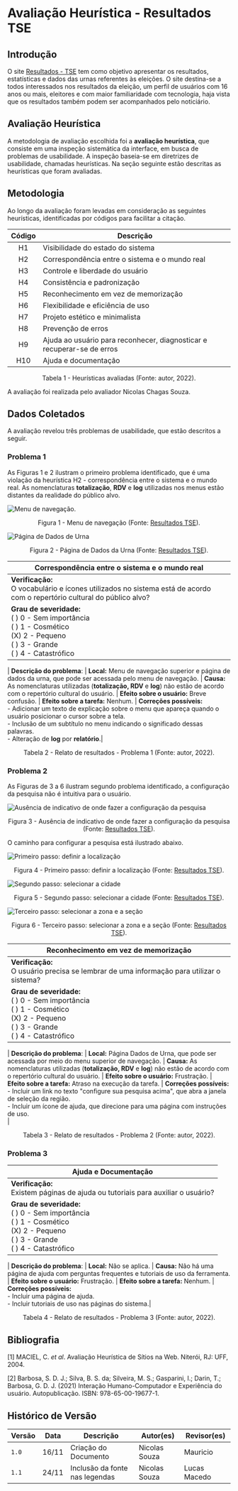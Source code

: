 # Avaliação Heurística - Resultados TSE

## Introdução

O site [Resultados - TSE](https://resultados.tse.jus.br/oficial/app/index.html#/eleicao/resultados) tem como objetivo apresentar os resultados, estatísticas e dados das urnas referentes às eleições. O site destina-se a todos interessados nos resultados da eleição, um perfil de usuários com 16 anos ou mais, eleitores e com maior familiaridade com tecnologia, haja vista que os resultados também podem ser acompanhados pelo noticiário.

## Avaliação Heurística

A metodologia de avaliação escolhida foi a **avaliação heurística**, que consiste em uma inspeção sistemática da interface, em busca de problemas de usabilidade. A inspeção baseia-se em diretrizes de usabilidade, chamadas heurísticas. Na seção seguinte estão descritas as heurísticas que foram avaliadas.

## Metodologia

Ao longo da avaliação foram levadas em consideração as seguintes heurísticas, identificadas por códigos para facilitar a citação.

| Código | Descrição                                                              |
| :----: | ---------------------------------------------------------------------- |
|   H1   | Visibilidade do estado do sistema                                      |
|   H2   | Correspondência entre o sistema e o mundo real                         |
|   H3   | Controle e liberdade do usuário                                        |
|   H4   | Consistência e padronização                                            |
|   H5   | Reconhecimento em vez de memorização                                   |
|   H6   | Flexibilidade e eficiência de uso                                      |
|   H7   | Projeto estético e minimalista                                         |
|   H8   | Prevenção de erros                                                     |
|   H9   | Ajuda ao usuário para reconhecer, diagnosticar e recuperar-se de erros |
|  H10   | Ajuda e documentação                                                   |

<div style="text-align: center">
<p> Tabela 1 - Heurísticas avaliadas (Fonte: autor, 2022). </p>
</div>

A avaliação foi realizada pelo avaliador Nicolas Chagas Souza.

## Dados Coletados

A avaliação revelou três problemas de usabilidade, que estão descritos a seguir.

### Problema 1

As Figuras 1 e 2  ilustram o primeiro problema identificado, que é uma violação da heurística H2 - correspondência entre o sistema e o mundo real. As nomenclaturas **totalização**, **RDV** e **log** utilizadas nos menus estão distantes da realidade do público alvo.

![Menu de navegação.](imgs/20-06-37.png)

<div style="text-align: center">
<p> Figura 1 - Menu de navegação (Fonte: <a href="https://resultados.tse.jus.br/oficial/app/index.html#/eleicao/resultados"> Resultados TSE</a>). </p>
</div>

![Página de Dados de Urna](imgs/20-07-06.png)

<div style="text-align: center">
<p> Figura 2 - Página de Dados da Urna (Fonte: <a href="https://resultados.tse.jus.br/oficial/app/index.html#/eleicao/resultados"> Resultados TSE</a>).</p>
</div>

| **Correspondência entre o sistema e o mundo real**                                                                                                  |
| --------------------------------------------------------------------------------------------------------------------------------------------------- |
| **Verificação:** <br/> O vocabulário e ícones utilizados no sistema está de acordo com o repertório cultural do público alvo?                       |
| **Grau de severidade:** <br/> ( ) 0 - Sem importância <br/> ( ) 1 - Cosmético <br/> (X) 2 - Pequeno <br/> ( ) 3 - Grande <br/> ( ) 4 - Catastrófico |

| **Descrição do problema**:
| **Local:** Menu de navegação superior e página de dados da urna, que pode ser acessada pelo menu de navegação.
| **Causa:** As nomenclaturas utilizadas (**totalização, RDV** e **log**) não estão de acordo com o repertório cultural do usuário.
| **Efeito sobre o usuário:** Breve confusão.
| **Efeito sobre a tarefa:** Nenhum.
| **Correções possíveis:** <br/> - Adicionar um texto de explicação sobre o menu que apareça quando o usuário posicionar o cursor sobre a tela. <br/> - Inclusão de um subtítulo no menu indicando o significado dessas palavras. <br/> - Alteração de **log** por **relatório**.|

<div style="text-align: center">
<p> Tabela 2 - Relato de resultados - Problema 1 (Fonte: autor, 2022). </p>
</div>

### Problema 2

As Figuras de 3 a 6 ilustram segundo problema identificado, a configuração da pesquisa não é intuitiva para o usuário.

![Ausência de indicativo de onde fazer a configuração da pesquisa](imgs/20-08-04.png)

<div style="text-align: center">
<p> Figura 3 - Ausência de indicativo de onde fazer a configuração da pesquisa (Fonte: <a href="https://resultados.tse.jus.br/oficial/app/index.html#/eleicao/resultados"> Resultados TSE</a>).</p>
</div>

O caminho para configurar a pesquisa está ilustrado abaixo.

![Primeiro passo: definir a localização](imgs/20-44-38.png)

<div style="text-align: center">
<p> Figura 4 - Primeiro passo: definir a localização (Fonte: <a href="https://resultados.tse.jus.br/oficial/app/index.html#/eleicao/resultados"> Resultados TSE</a>).</p>
</div>

![Segundo passo: selecionar a cidade](imgs/20-44-48.png)

<div style="text-align: center">
<p> Figura 5 - Segundo passo: selecionar a cidade (Fonte: <a href="https://resultados.tse.jus.br/oficial/app/index.html#/eleicao/resultados"> Resultados TSE</a>).</p>
</div>

![Terceiro passo: selecionar a zona e a seção](imgs/20-44-56.png)

<div style="text-align: center">
<p> Figura 6 - Terceiro passo: selecionar a zona e a seção (Fonte: <a href="https://resultados.tse.jus.br/oficial/app/index.html#/eleicao/resultados"> Resultados TSE</a>).</p>
</div>

| **Reconhecimento em vez de memorização**                                                                                                            |
| --------------------------------------------------------------------------------------------------------------------------------------------------- |
| **Verificação:** <br/> O usuário precisa se lembrar de uma informação para utilizar o sistema?                                                      |
| **Grau de severidade:** <br/> ( ) 0 - Sem importância <br/> ( ) 1 - Cosmético <br/> (X) 2 - Pequeno <br/> ( ) 3 - Grande <br/> ( ) 4 - Catastrófico |

| **Descrição do problema**:
| **Local:** Página Dados de Urna, que pode ser acessada por meio do menu superior de navegação.
| **Causa:** As nomenclaturas utilizadas (**totalização, RDV** e **log**) não estão de acordo com o repertório cultural do usuário.
| **Efeito sobre o usuário:** Frustração.
| **Efeito sobre a tarefa:** Atraso na execução da tarefa.
| **Correções possíveis:** <br/> - Incluir um link no texto "configure sua pesquisa acima", que abra a janela de seleção da região. <br/> - Incluir um ícone de ajuda, que direcione para uma página com instruções de uso. <br/> |

<div style="text-align: center">
<p> Tabela 3 - Relato de resultados - Problema 2 (Fonte: autor, 2022). </p>
</div>

### Problema 3

| **Ajuda e Documentação**                                                                                                                            |
| --------------------------------------------------------------------------------------------------------------------------------------------------- |
| **Verificação:** <br/> Existem páginas de ajuda ou tutoriais para auxiliar o usuário?                                                               |
| **Grau de severidade:** <br/> ( ) 0 - Sem importância <br/> ( ) 1 - Cosmético <br/> (X) 2 - Pequeno <br/> ( ) 3 - Grande <br/> ( ) 4 - Catastrófico |

| **Descrição do problema**:
| **Local:** Não se aplica.
| **Causa:** Não há uma página de ajuda com perguntas frequentes e tutoriais de uso da ferramenta.
| **Efeito sobre o usuário:** Frustração.
| **Efeito sobre a tarefa:** Nenhum.
| **Correções possíveis:** <br/> - Incluir uma página de ajuda. <br/> - Incluir tutoriais de uso nas páginas do sistema.|

<div style="text-align: center">
<p> Tabela 4 - Relato de resultados - Problema 3 (Fonte: autor, 2022). </p>
</div>

## Bibliografia

[1] MACIEL, C. _et al_. Avaliação Heurística de Sítios na Web. Niterói, RJ: UFF, 2004.

[2] Barbosa, S. D. J.; Silva, B. S. da; Silveira, M. S.; Gasparini, I.; Darin, T.; Barbosa, G. D. J. (2021) Interação Humano-Computador e Experiência do usuário. Autopublicação. ISBN: 978-65-00-19677-1.

## Histórico de Versão

| Versão | Data  | Descrição                      | Autor(es)     | Revisor(es)  |
| ------ | ----- | ------------------------------ | ------------- | ------------ |
| `1.0`  | 16/11 | Criação do Documento           | Nicolas Souza | Mauricio     |
| `1.1`  | 24/11 | Inclusão da fonte nas legendas | Nicolas Souza | Lucas Macedo |
